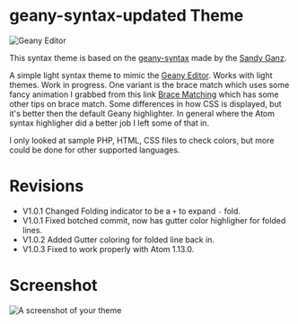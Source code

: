 # geany-syntax-updated Theme
![Geany Editor](http://www.geany.org/images/geany.png)

This syntax theme is based on the [geany-syntax](https://github.com/sganz/geany-syntax) made by the [Sandy Ganz](https://github.com/sganz).

A simple light syntax theme to mimic the [Geany Editor](http://www.geany.org/). Works with light themes. Work in progress. One variant is the brace match which uses some fancy animation I grabbed from this link [Brace Matching](https://discuss.atom.io/t/where-to-set-the-matched-brace-color/12372/18) which has some other tips on brace match. Some differences in how CSS is displayed, but it's better then the default Geany highlighter. In general where the Atom syntax highligher did a better job I left some of that in.

I only looked at sample PHP, HTML, CSS files to check colors, but more could be done for other supported languages.

# Revisions
* V1.0.1 Changed Folding indicator to be a `+` to expand `-` fold.
* V1.0.1 Fixed botched commit, now has gutter color highligher for folded lines.
* V1.0.2 Added Gutter coloring for folded line back in.
* V1.0.3 Fixed to work properly with Atom 1.13.0.

# Screenshot
![A screenshot of your theme](http://i.imgur.com/7KGns27.png)
